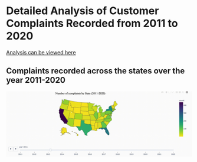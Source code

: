 # Detailed Analysis of Customer Complaints Recorded from 2011 to 2020

[Analysis can be viewed here](https://iajaykarthick.github.io/customer_complaints_analysis/html_pages/data_analysis_using_spark.html)

## Complaints recorded across the states over the year 2011-2020

![Complaints recorded across states over the year 2011-2020](static/complaints_state.gif)